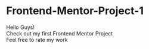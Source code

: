 # Frontend-Mentor-Project-1
Hello Guys!<br>
Check out my first Frontend Mentor Project<br>
Feel free to rate my work
